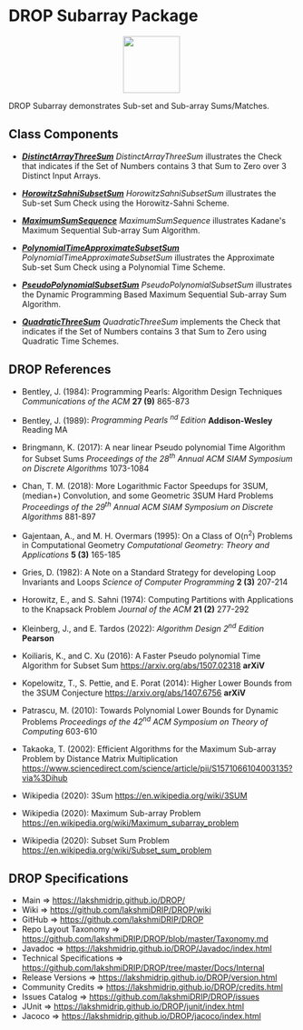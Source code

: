 # DROP Subarray Package

<p align="center"><img src="https://github.com/lakshmiDRIP/DROP/blob/master/DRIP_Logo.gif?raw=true" width="100"></p>

DROP Subarray demonstrates Sub-set and Sub-array Sums/Matches.


## Class Components

 * [***DistinctArrayThreeSum***](https://github.com/lakshmiDRIP/DROP/tree/master/src/main/java/org/drip/sample/subarray/DistinctArrayThreeSum.java)
 <i>DistinctArrayThreeSum</i> illustrates the Check that indicates if the Set of Numbers contains 3 that Sum to Zero over 3 Distinct Input Arrays.

 * [***HorowitzSahniSubsetSum***](https://github.com/lakshmiDRIP/DROP/tree/master/src/main/java/org/drip/sample/subarray/HorowitzSahniSubsetSum.java)
 <i>HorowitzSahniSubsetSum</i> illustrates the Sub-set Sum Check using the Horowitz-Sahni Scheme.

 * [***MaximumSumSequence***](https://github.com/lakshmiDRIP/DROP/tree/master/src/main/java/org/drip/sample/subarray/MaximumSumSequence.java)
 <i>MaximumSumSequence</i> illustrates Kadane's Maximum Sequential Sub-array Sum Algorithm.

 * [***PolynomialTimeApproximateSubsetSum***](https://github.com/lakshmiDRIP/DROP/tree/master/src/main/java/org/drip/sample/subarray/PolynomialTimeApproximateSubsetSum.java)
 <i>PolynomialTimeApproximateSubsetSum</i> illustrates the Approximate Sub-set Sum Check using a Polynomial Time Scheme.

 * [***PseudoPolynomialSubsetSum***](https://github.com/lakshmiDRIP/DROP/tree/master/src/main/java/org/drip/sample/subarray/PseudoPolynomialSubsetSum.java)
 <i>PseudoPolynomialSubsetSum</i> illustrates the Dynamic Programming Based Maximum Sequential Sub-array Sum Algorithm.

 * [***QuadraticThreeSum***](https://github.com/lakshmiDRIP/DROP/tree/master/src/main/java/org/drip/sample/subarray/QuadraticThreeSum.java)
 <i>QuadraticThreeSum</i> implements the Check that indicates if the Set of Numbers contains 3 that Sum to Zero using Quadratic Time Schemes.


## DROP References

 * Bentley, J. (1984): Programming Pearls: Algorithm Design Techniques <i>Communications of the ACM</i> <b>27 (9)</b> 865-873

 * Bentley, J. (1989): <i>Programming Pearls <sup>nd</sup> Edition</i> <b>Addison-Wesley</b> Reading MA

 * Bringmann, K. (2017): A near linear Pseudo polynomial Time Algorithm for Subset Sums <i>Proceedings of the 28<sup>th</sup> Annual ACM SIAM Symposium on Discrete Algorithms</i> 1073-1084

 * Chan, T. M. (2018): More Logarithmic Factor Speedups for 3SUM, (median+) Convolution, and some Geometric 3SUM Hard Problems <i>Proceedings of the 29<sup>th</sup> Annual ACM SIAM Symposium on Discrete Algorithms</i> 881-897

 * Gajentaan, A., and M. H. Overmars (1995): On a Class of O(n<sup>2</sup>) Problems in Computational Geometry <i>Computational Geometry: Theory and Applications</i> <b>5 (3)</b> 165-185

 * Gries, D. (1982): A Note on a Standard Strategy for developing Loop Invariants and Loops <i>Science of Computer Programming</i> <b>2 (3)</b> 207-214

 * Horowitz, E., and S. Sahni (1974): Computing Partitions with Applications to the Knapsack Problem <i>Journal of the ACM</i> <b>21 (2)</b> 277-292

 * Kleinberg, J., and E. Tardos (2022): <i>Algorithm Design 2<sup>nd</sup> Edition</i> <b>Pearson</b>

 * Koiliaris, K., and C. Xu (2016): A Faster Pseudo polynomial Time Algorithm for Subset Sum https://arxiv.org/abs/1507.02318 <b>arXiV</b>

 * Kopelowitz, T., S. Pettie, and E. Porat (2014): Higher Lower Bounds from the 3SUM Conjecture https://arxiv.org/abs/1407.6756 <b>arXiV</b>

 * Patrascu, M. (2010): Towards Polynomial Lower Bounds for Dynamic Problems <i>Proceedings of the 42<sup>nd</sup> ACM Symposium on Theory of Computing</i> 603-610

 * Takaoka, T. (2002): Efficient Algorithms for the Maximum Sub-array Problem by Distance Matrix Multiplication https://www.sciencedirect.com/science/article/pii/S1571066104003135?via%3Dihub

 * Wikipedia (2020): 3Sum https://en.wikipedia.org/wiki/3SUM

 * Wikipedia (2020): Maximum Sub-array Problem https://en.wikipedia.org/wiki/Maximum_subarray_problem

 * Wikipedia (2020): Subset Sum Problem https://en.wikipedia.org/wiki/Subset_sum_problem


## DROP Specifications

 * Main                     => https://lakshmidrip.github.io/DROP/
 * Wiki                     => https://github.com/lakshmiDRIP/DROP/wiki
 * GitHub                   => https://github.com/lakshmiDRIP/DROP
 * Repo Layout Taxonomy     => https://github.com/lakshmiDRIP/DROP/blob/master/Taxonomy.md
 * Javadoc                  => https://lakshmidrip.github.io/DROP/Javadoc/index.html
 * Technical Specifications => https://github.com/lakshmiDRIP/DROP/tree/master/Docs/Internal
 * Release Versions         => https://lakshmidrip.github.io/DROP/version.html
 * Community Credits        => https://lakshmidrip.github.io/DROP/credits.html
 * Issues Catalog           => https://github.com/lakshmiDRIP/DROP/issues
 * JUnit                    => https://lakshmidrip.github.io/DROP/junit/index.html
 * Jacoco                   => https://lakshmidrip.github.io/DROP/jacoco/index.html
